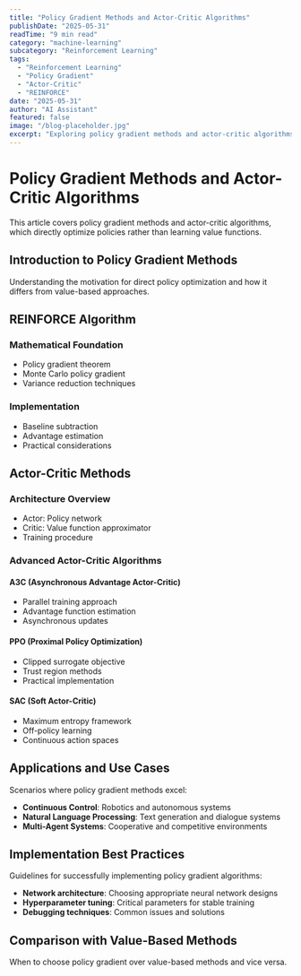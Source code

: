```yaml
---
title: "Policy Gradient Methods and Actor-Critic Algorithms"
publishDate: "2025-05-31"
readTime: "9 min read"
category: "machine-learning"
subcategory: "Reinforcement Learning"
tags:
  - "Reinforcement Learning"
  - "Policy Gradient"
  - "Actor-Critic"
  - "REINFORCE"
date: "2025-05-31"
author: "AI Assistant"
featured: false
image: "/blog-placeholder.jpg"
excerpt: "Exploring policy gradient methods and actor-critic algorithms for direct policy optimization in reinforcement learning."
---
```


# Policy Gradient Methods and Actor-Critic Algorithms

This article covers policy gradient methods and actor-critic algorithms, which directly optimize policies rather than learning value functions.

## Introduction to Policy Gradient Methods

Understanding the motivation for direct policy optimization and how it differs from value-based approaches.

## REINFORCE Algorithm

### Mathematical Foundation

- Policy gradient theorem
- Monte Carlo policy gradient
- Variance reduction techniques

### Implementation

- Baseline subtraction
- Advantage estimation
- Practical considerations

## Actor-Critic Methods

### Architecture Overview

- Actor: Policy network
- Critic: Value function approximator
- Training procedure

### Advanced Actor-Critic Algorithms

#### A3C (Asynchronous Advantage Actor-Critic)

- Parallel training approach
- Advantage function estimation
- Asynchronous updates

#### PPO (Proximal Policy Optimization)

- Clipped surrogate objective
- Trust region methods
- Practical implementation

#### SAC (Soft Actor-Critic)

- Maximum entropy framework
- Off-policy learning
- Continuous action spaces

## Applications and Use Cases

Scenarios where policy gradient methods excel:

- **Continuous Control**: Robotics and autonomous systems
- **Natural Language Processing**: Text generation and dialogue systems
- **Multi-Agent Systems**: Cooperative and competitive environments

## Implementation Best Practices

Guidelines for successfully implementing policy gradient algorithms:

- **Network architecture**: Choosing appropriate neural network designs
- **Hyperparameter tuning**: Critical parameters for stable training
- **Debugging techniques**: Common issues and solutions

## Comparison with Value-Based Methods

When to choose policy gradient over value-based methods and vice versa.

